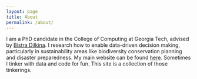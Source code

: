```yaml
---
layout: page
title: About
permalink: /about/
---
```


I am a PhD candidate in the College of Computing at Georgia Tech, advised by [Bistra Dilkina](https://viterbi.usc.edu/directory/faculty/Dilkina/Bistra). I research how to enable data-driven decision making, particularly in sustainability areas like biodiversity conservation planning and disaster preparedness. My main website can be found [here](http://www.amritagupta.com). Sometimes I tinker with data and code for fun. This site is a collection of those tinkerings.
